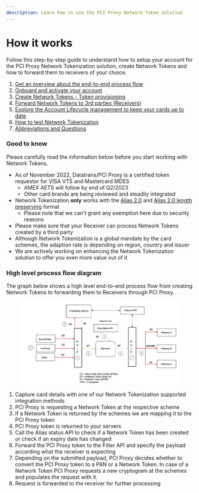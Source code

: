```yaml
---
description: Learn how to use the PCI Proxy Network Token solution
---
```


# How it works

Follow this step-by-step guide to understand how to setup your account for the PCI Proxy Network Tokenization solution, create Network Tokens and how to forward them to receivers of your choice.&#x20;

1. [Get an overview about the end-to-end process flow](how-it-works.md#high-level-process-flow-diagram)
2. [Onboard and activate your account ](onboarding-and-activation.md)
3. [Create Network Tokens - Token provisioning ](network-token-provisioning.md)
4. [Forward Network Tokens to 3rd parties (Receivers) ](../../use/forward-proxy/)
5. [Explore the Account Lifecycle management to keep your cards up to date](account-lifecycle-management.md)
6. [How to test Network Tokenization](testing.md)
7. [Abbreviations and Questions](faq-and-terminology.md)

### Good to know

Please carefully read the information below before you start working with Network Tokens.&#x20;

* As of November 2022, Datatrans/PCI Proxy is a certified token requestor for VISA VTS and Mastercard MDES
  * AMEX AETS will follow by end of Q2/2023
  * Other card brands are being reviewed and steadily integrated
* Network Tokenization **only** works with the [Alias 2.0](../../resources/token-formats.md#alias-2.0) and [Alias 2.0 length preserving](../../resources/token-formats.md#alias-2.0-length-preserving) format
  * Please note that we can't grant any exemption here due to security reasons
* Please make sure that your Receiver can process Network Tokens created by a third party
* Although Network Tokenization is a global mandate by the card schemes, the adaption rate is depending on region, country and issuer
* We are actively working on enhancing the Network Tokenization solution to offer you even more value out of it

### High level process flow diagram

The graph below shows a high level end-to-end process flow from creating Network Tokens to forwarding them to Receivers through PCI Proxy.&#x20;

<figure><img src="../../.gitbook/assets/Screenshot 2022-10-26 at 16.52.54.png" alt=""><figcaption></figcaption></figure>

1. Capture card details with one of our Network Tokenization supported integration methods
2. PCI Proxy is requesting a Network Token at the respective scheme&#x20;
3. If a Network Token is returned by the schemes we are mapping it to the PCI Proxy token
4. PCI Proxy token is returned to your servers
5. Call the Alias status API to check if a Network Token has been created or check if an expiry date has changed
6. Forward the PCI Proxy token to the Filter API and specify the payload according what the receiver is expecting
7. Depending on the submitted payload, PCI Proxy decides whether to convert the PCI Proxy token to a PAN or a Network Token. In case of a Network Token PCI Proxy requests a new cryptogram at the schemes and populates the request with it.&#x20;
8. Request is forwarded to the receiver for further processing

